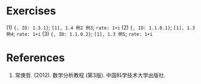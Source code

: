 # Exercises
(1) `{, ID: 1.3.1}`; `[1], 1.4 例2 例3`; `rate: 1+i`
(2) `{, ID: 1.1.0.1}`; `[1], 1.3 例4`; `rate: 1+i`
(3) `{, ID: 1.1.0.2}`; `[1], 1.3 例5`; `rate: 1+i`







# References
1. 常庚哲. (2012). 数学分析教程 (第3版). 中国科学技术大学出版社.